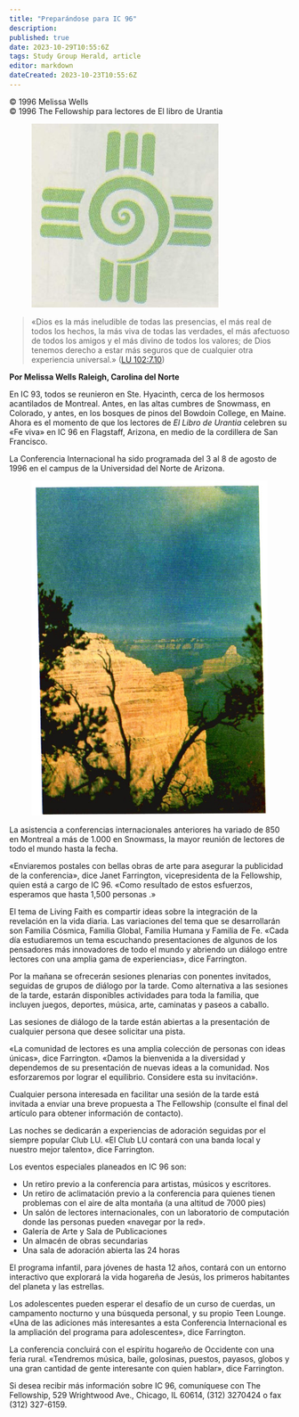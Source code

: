 ```yaml
---
title: "Preparándose para IC 96"
description: 
published: true
date: 2023-10-29T10:55:6Z
tags: Study Group Herald, article
editor: markdown
dateCreated: 2023-10-23T10:55:6Z
---
```


<p class="v-card v-sheet theme--light grey lighten-3 px-2">© 1996 Melissa Wells<br>© 1996 The Fellowship para lectores de El libro de Urantia</p>


<figure id="Figure_1" class="image urantiapedia">
<img src="/image/article/Study_Group_Herald/IC_logo.jpg">
</figure>


> «Dios es la más ineludible de todas las presencias, el más real de todos los hechos, la más viva de todas las verdades, el más afectuoso de todos los amigos y el más divino de todos los valores; de Dios tenemos derecho a estar más seguros que de cualquier otra experiencia universal.» ([LU 102:7.10](/es/The_Urantia_Book/102#p7_10))

**Por Melissa Wells**
**Raleigh, Carolina del Norte**

En IC 93, todos se reunieron en Ste. Hyacinth, cerca de los hermosos acantilados de Montreal. Antes, en las altas cumbres de Snowmass, en Colorado, y antes, en los bosques de pinos del Bowdoin College, en Maine. Ahora es el momento de que los lectores de _El Libro de Urantia_ celebren su «Fe viva» en IC 96 en Flagstaff, Arizona, en medio de la cordillera de San Francisco.

La Conferencia Internacional ha sido programada del 3 al 8 de agosto de 1996 en el campus de la Universidad del Norte de Arizona.

<figure id="Figure_1" class="image urantiapedia">
<img src="/image/article/Study_Group_Herald/Colorado.jpg">
</figure>

La asistencia a conferencias internacionales anteriores ha variado de 850 en Montreal a más de 1.000 en Snowmass, la mayor reunión de lectores de todo el mundo hasta la fecha.

«Enviaremos postales con bellas obras de arte para asegurar la publicidad de la conferencia», dice Janet Farrington, vicepresidenta de la Fellowship, quien está a cargo de IC 96. «Como resultado de estos esfuerzos, esperamos que hasta 1,500 personas .»

El tema de Living Faith es compartir ideas sobre la integración de la revelación en la vida diaria. Las variaciones del tema que se desarrollarán son Familia Cósmica, Familia Global, Familia Humana y Familia de Fe. «Cada día estudiaremos un tema escuchando presentaciones de algunos de los pensadores más innovadores de todo el mundo y abriendo un diálogo entre lectores con una amplia gama de experiencias», dice Farrington.

Por la mañana se ofrecerán sesiones plenarias con ponentes invitados, seguidas de grupos de diálogo por la tarde. Como alternativa a las sesiones de la tarde, estarán disponibles actividades para toda la familia, que incluyen juegos, deportes, música, arte, caminatas y paseos a caballo.

Las sesiones de diálogo de la tarde están abiertas a la presentación de cualquier persona que desee solicitar una pista.

«La comunidad de lectores es una amplia colección de personas con ideas únicas», dice Farrington. «Damos la bienvenida a la diversidad y dependemos de su presentación de nuevas ideas a la comunidad. Nos esforzaremos por lograr el equilibrio. Considere esta su invitación».

Cualquier persona interesada en facilitar una sesión de la tarde está invitada a enviar una breve propuesta a The Fellowship (consulte el final del artículo para obtener información de contacto).

Las noches se dedicarán a experiencias de adoración seguidas por el siempre popular Club LU. «El Club LU contará con una banda local y nuestro mejor talento», dice Farrington.

Los eventos especiales planeados en IC 96 son:

- Un retiro previo a la conferencia para artistas, músicos y escritores.
- Un retiro de aclimatación previo a la conferencia para quienes tienen problemas con el aire de alta montaña (a una altitud de 7000 pies)
- Un salón de lectores internacionales, con un laboratorio de computación donde las personas pueden «navegar por la red».
- Galería de Arte y Sala de Publicaciones
- Un almacén de obras secundarias
- Una sala de adoración abierta las 24 horas

El programa infantil, para jóvenes de hasta 12 años, contará con un entorno interactivo que explorará la vida hogareña de Jesús, los primeros habitantes del planeta y las estrellas.

Los adolescentes pueden esperar el desafío de un curso de cuerdas, un campamento nocturno y una búsqueda personal, y su propio Teen Lounge. «Una de las adiciones más interesantes a esta Conferencia Internacional es la ampliación del programa para adolescentes», dice Farrington.

La conferencia concluirá con el espíritu hogareño de Occidente con una feria rural. «Tendremos música, baile, golosinas, puestos, payasos, globos y una gran cantidad de gente interesante con quien hablar», dice Farrington.

Si desea recibir más información sobre IC 96, comuníquese con The Fellowship, 529 Wrightwood Ave., Chicago, IL 60614, (312) 3270424 o fax (312) 327-6159.

